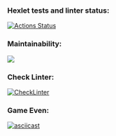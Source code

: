 ### Hexlet tests and linter status:
[![Actions Status](https://github.com/SergeyGorbatov/frontend-project-lvl1/workflows/hexlet-check/badge.svg)](https://github.com/SergeyGorbatov/frontend-project-lvl1/actions)

### Maintainability:
<a href="https://codeclimate.com/github/SergeyGorbatov/frontend-project-lvl1/maintainability"><img src="https://api.codeclimate.com/v1/badges/91a9ae512b41fd7fae7a/maintainability" /></a>

### Check Linter:
[![CheckLinter](https://github.com/SergeyGorbatov/frontend-project-lvl1/workflows/CheckLinter/badge.svg)](https://github.com/SergeyGorbatov/frontend-project-lvl1/actions/workflows/CheckLinter.yml)

### Game Even:
[![asciicast](https://asciinema.org/a/ZeThrts8PN8q0e0gHB9UINdzv.svg)](https://asciinema.org/a/ZeThrts8PN8q0e0gHB9UINdzv)